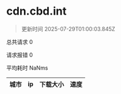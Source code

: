 
  # cdn.cbd.int

  > 更新时间 2025-07-29T01:00:03.845Z
  
  总共请求 0

  请求报错 0

  平均耗时 NaNms

|城市|ip|下载大小|速度|
|-----|----------|---|---|

  